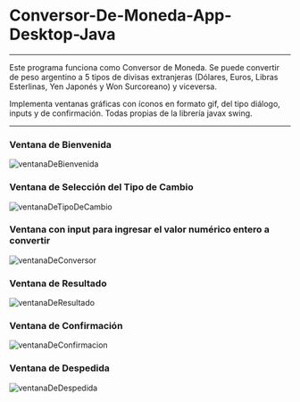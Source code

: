 # Conversor-De-Moneda-App-Desktop-Java

***

Este programa funciona como Conversor de Moneda. Se puede convertir de peso argentino a 5 tipos de divisas extranjeras (Dólares, Euros, Libras Esterlinas, Yen Japonés y Won Surcoreano) y viceversa.
 
Implementa ventanas gráficas con íconos en formato gif, del tipo diálogo, inputs y de confirmación. Todas propias de la librería javax swing.

***
### Ventana de Bienvenida

![ventanaDeBienvenida](https://user-images.githubusercontent.com/101645084/210838389-2272f326-ef70-4565-8d19-67e71088add4.png)

### Ventana de Selección del Tipo de Cambio

![ventanaDeTipoDeCambio](https://user-images.githubusercontent.com/101645084/210838845-53b2aa48-b67f-4fc8-9ad1-c9fda0e624da.png)

### Ventana con input para ingresar el valor numérico entero a convertir

![ventanaDeConversor](https://user-images.githubusercontent.com/101645084/210839075-208b643c-6163-497d-9334-2a57c3b175fd.png)

### Ventana de Resultado

![ventanaDeResultado](https://user-images.githubusercontent.com/101645084/210839448-476693ec-e85c-4a58-ba91-a6d0562d22ba.png)

### Ventana de Confirmación

![ventanaDeConfirmacion](https://user-images.githubusercontent.com/101645084/210839603-2ea626e9-c3a5-4c35-bb00-3a7b1e5428d5.png)

### Ventana de Despedida

![ventanaDeDespedida](https://user-images.githubusercontent.com/101645084/210839792-fe2990e3-1642-4bea-90d5-f66e3d402e00.png)
